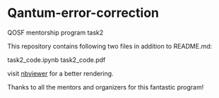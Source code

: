 # Qantum-error-correction
QOSF mentorship program task2

This repository contains following two files in addition to README.md:

task2_code.ipynb
task2_code.pdf

visit [nbviewer]() for a better rendering.

Thanks to all the mentors and organizers for this fantastic program!
